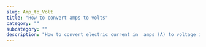 ```yaml
---
slug: Amp_to_Volt
title: "How to convert amps to volts"
category: ""
subcategory: ""
description: "How to convert electric current in  amps (A) to voltage in volts (V)."
---
```


